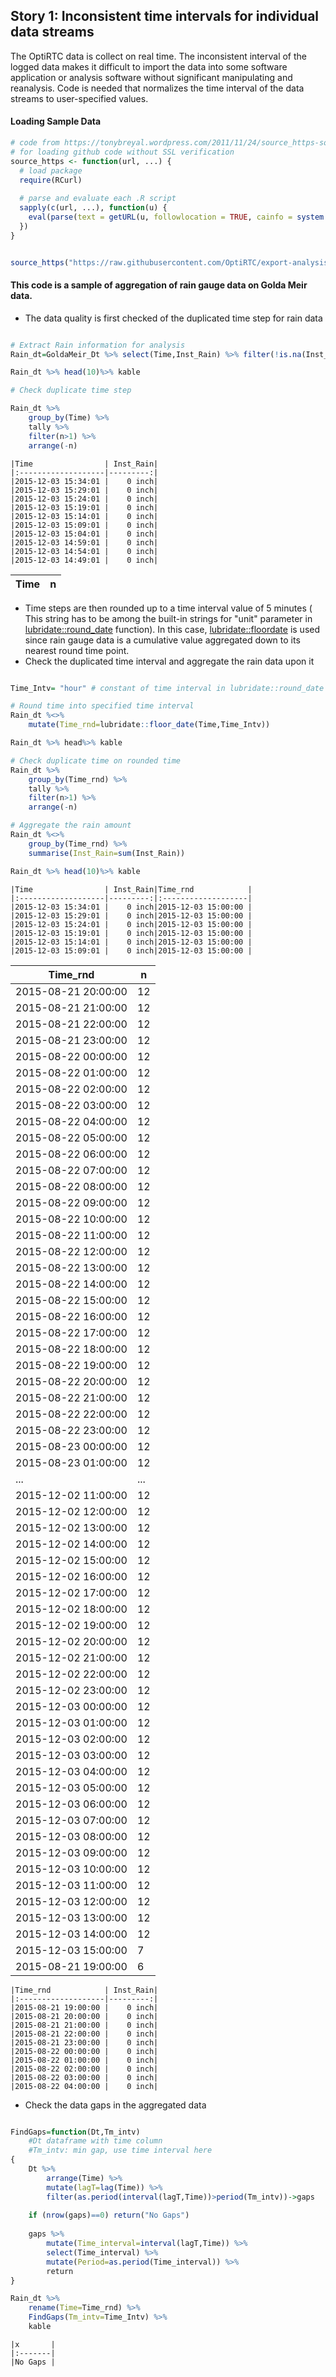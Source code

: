 
## Story 1: Inconsistent time intervals for individual data streams

The OptiRTC data is collect on real time. The inconsistent interval of the logged data makes it difficult to import the data into some software application or analysis software without significant manipulating and reanalysis. Code is needed that normalizes the time interval of the data streams to user-specified values. 

#### Loading Sample Data


```R
# code from https://tonybreyal.wordpress.com/2011/11/24/source_https-sourcing-an-r-script-from-github/
# for loading github code without SSL verification
source_https <- function(url, ...) {
  # load package
  require(RCurl)
 
  # parse and evaluate each .R script
  sapply(c(url, ...), function(u) {
    eval(parse(text = getURL(u, followlocation = TRUE, cainfo = system.file("CurlSSL", "cacert.pem", package = "RCurl"))), envir = .GlobalEnv)
  })
}

```


```R

source_https("https://raw.githubusercontent.com/OptiRTC/export-analysis/ZyuAFD-patch-1/Data/Loading%20Sample%20Data.R?token=AKLn5hDhdHsZqC5eLuQoMFs5obp-79keks5aX59SwA%3D%3D")
```

#### This code is a sample of aggregation of rain gauge data on Golda Meir data. 

- The data quality is first checked of the duplicated time step for rain data


```R

# Extract Rain information for analysis
Rain_dt=GoldaMeir_Dt %>% select(Time,Inst_Rain) %>% filter(!is.na(Inst_Rain))

Rain_dt %>% head(10)%>% kable

# Check duplicate time step

Rain_dt %>% 
    group_by(Time) %>% 
    tally %>% 
    filter(n>1) %>% 
    arrange(-n)
```


    
    
    |Time                | Inst_Rain|
    |:-------------------|---------:|
    |2015-12-03 15:34:01 |    0 inch|
    |2015-12-03 15:29:01 |    0 inch|
    |2015-12-03 15:24:01 |    0 inch|
    |2015-12-03 15:19:01 |    0 inch|
    |2015-12-03 15:14:01 |    0 inch|
    |2015-12-03 15:09:01 |    0 inch|
    |2015-12-03 15:04:01 |    0 inch|
    |2015-12-03 14:59:01 |    0 inch|
    |2015-12-03 14:54:01 |    0 inch|
    |2015-12-03 14:49:01 |    0 inch|



<table>
<thead><tr><th scope=col>Time</th><th scope=col>n</th></tr></thead>
<tbody>
</tbody>
</table>



- Time steps are then rounded up to a time interval value of 5 minutes ( This string has to be among the built-in strings for "unit" parameter in [lubridate::round_date](https://github.com/tidyverse/lubridate/blob/master/R/round.r) function). In this case, [lubridate::floordate](https://github.com/tidyverse/lubridate/blob/master/R/round.r) is used since rain gauge data is a cumulative value aggregated down to its nearest round time point.
- Check the duplicated time interval and aggregate the rain data upon it


```R

Time_Intv= "hour" # constant of time interval in lubridate::round_date function

# Round time into specified time interval
Rain_dt %<>% 
    mutate(Time_rnd=lubridate::floor_date(Time,Time_Intv))

Rain_dt %>% head%>% kable

# Check duplicate time on rounded time 
Rain_dt %>% 
    group_by(Time_rnd) %>% 
    tally %>% 
    filter(n>1) %>% 
    arrange(-n) 

# Aggregate the rain amount 
Rain_dt %<>% 
    group_by(Time_rnd) %>% 
    summarise(Inst_Rain=sum(Inst_Rain))

Rain_dt %>% head(10)%>% kable
```


    
    
    |Time                | Inst_Rain|Time_rnd            |
    |:-------------------|---------:|:-------------------|
    |2015-12-03 15:34:01 |    0 inch|2015-12-03 15:00:00 |
    |2015-12-03 15:29:01 |    0 inch|2015-12-03 15:00:00 |
    |2015-12-03 15:24:01 |    0 inch|2015-12-03 15:00:00 |
    |2015-12-03 15:19:01 |    0 inch|2015-12-03 15:00:00 |
    |2015-12-03 15:14:01 |    0 inch|2015-12-03 15:00:00 |
    |2015-12-03 15:09:01 |    0 inch|2015-12-03 15:00:00 |



<table>
<thead><tr><th scope=col>Time_rnd</th><th scope=col>n</th></tr></thead>
<tbody>
	<tr><td>2015-08-21 20:00:00</td><td>12                 </td></tr>
	<tr><td>2015-08-21 21:00:00</td><td>12                 </td></tr>
	<tr><td>2015-08-21 22:00:00</td><td>12                 </td></tr>
	<tr><td>2015-08-21 23:00:00</td><td>12                 </td></tr>
	<tr><td>2015-08-22 00:00:00</td><td>12                 </td></tr>
	<tr><td>2015-08-22 01:00:00</td><td>12                 </td></tr>
	<tr><td>2015-08-22 02:00:00</td><td>12                 </td></tr>
	<tr><td>2015-08-22 03:00:00</td><td>12                 </td></tr>
	<tr><td>2015-08-22 04:00:00</td><td>12                 </td></tr>
	<tr><td>2015-08-22 05:00:00</td><td>12                 </td></tr>
	<tr><td>2015-08-22 06:00:00</td><td>12                 </td></tr>
	<tr><td>2015-08-22 07:00:00</td><td>12                 </td></tr>
	<tr><td>2015-08-22 08:00:00</td><td>12                 </td></tr>
	<tr><td>2015-08-22 09:00:00</td><td>12                 </td></tr>
	<tr><td>2015-08-22 10:00:00</td><td>12                 </td></tr>
	<tr><td>2015-08-22 11:00:00</td><td>12                 </td></tr>
	<tr><td>2015-08-22 12:00:00</td><td>12                 </td></tr>
	<tr><td>2015-08-22 13:00:00</td><td>12                 </td></tr>
	<tr><td>2015-08-22 14:00:00</td><td>12                 </td></tr>
	<tr><td>2015-08-22 15:00:00</td><td>12                 </td></tr>
	<tr><td>2015-08-22 16:00:00</td><td>12                 </td></tr>
	<tr><td>2015-08-22 17:00:00</td><td>12                 </td></tr>
	<tr><td>2015-08-22 18:00:00</td><td>12                 </td></tr>
	<tr><td>2015-08-22 19:00:00</td><td>12                 </td></tr>
	<tr><td>2015-08-22 20:00:00</td><td>12                 </td></tr>
	<tr><td>2015-08-22 21:00:00</td><td>12                 </td></tr>
	<tr><td>2015-08-22 22:00:00</td><td>12                 </td></tr>
	<tr><td>2015-08-22 23:00:00</td><td>12                 </td></tr>
	<tr><td>2015-08-23 00:00:00</td><td>12                 </td></tr>
	<tr><td>2015-08-23 01:00:00</td><td>12                 </td></tr>
	<tr><td>...</td><td>...</td></tr>
	<tr><td>2015-12-02 11:00:00</td><td>12                 </td></tr>
	<tr><td>2015-12-02 12:00:00</td><td>12                 </td></tr>
	<tr><td>2015-12-02 13:00:00</td><td>12                 </td></tr>
	<tr><td>2015-12-02 14:00:00</td><td>12                 </td></tr>
	<tr><td>2015-12-02 15:00:00</td><td>12                 </td></tr>
	<tr><td>2015-12-02 16:00:00</td><td>12                 </td></tr>
	<tr><td>2015-12-02 17:00:00</td><td>12                 </td></tr>
	<tr><td>2015-12-02 18:00:00</td><td>12                 </td></tr>
	<tr><td>2015-12-02 19:00:00</td><td>12                 </td></tr>
	<tr><td>2015-12-02 20:00:00</td><td>12                 </td></tr>
	<tr><td>2015-12-02 21:00:00</td><td>12                 </td></tr>
	<tr><td>2015-12-02 22:00:00</td><td>12                 </td></tr>
	<tr><td>2015-12-02 23:00:00</td><td>12                 </td></tr>
	<tr><td>2015-12-03 00:00:00</td><td>12                 </td></tr>
	<tr><td>2015-12-03 01:00:00</td><td>12                 </td></tr>
	<tr><td>2015-12-03 02:00:00</td><td>12                 </td></tr>
	<tr><td>2015-12-03 03:00:00</td><td>12                 </td></tr>
	<tr><td>2015-12-03 04:00:00</td><td>12                 </td></tr>
	<tr><td>2015-12-03 05:00:00</td><td>12                 </td></tr>
	<tr><td>2015-12-03 06:00:00</td><td>12                 </td></tr>
	<tr><td>2015-12-03 07:00:00</td><td>12                 </td></tr>
	<tr><td>2015-12-03 08:00:00</td><td>12                 </td></tr>
	<tr><td>2015-12-03 09:00:00</td><td>12                 </td></tr>
	<tr><td>2015-12-03 10:00:00</td><td>12                 </td></tr>
	<tr><td>2015-12-03 11:00:00</td><td>12                 </td></tr>
	<tr><td>2015-12-03 12:00:00</td><td>12                 </td></tr>
	<tr><td>2015-12-03 13:00:00</td><td>12                 </td></tr>
	<tr><td>2015-12-03 14:00:00</td><td>12                 </td></tr>
	<tr><td>2015-12-03 15:00:00</td><td> 7                 </td></tr>
	<tr><td>2015-08-21 19:00:00</td><td> 6                 </td></tr>
</tbody>
</table>




    
    
    |Time_rnd            | Inst_Rain|
    |:-------------------|---------:|
    |2015-08-21 19:00:00 |    0 inch|
    |2015-08-21 20:00:00 |    0 inch|
    |2015-08-21 21:00:00 |    0 inch|
    |2015-08-21 22:00:00 |    0 inch|
    |2015-08-21 23:00:00 |    0 inch|
    |2015-08-22 00:00:00 |    0 inch|
    |2015-08-22 01:00:00 |    0 inch|
    |2015-08-22 02:00:00 |    0 inch|
    |2015-08-22 03:00:00 |    0 inch|
    |2015-08-22 04:00:00 |    0 inch|


- Check the data gaps in the aggregated data


```R

FindGaps=function(Dt,Tm_intv)
    #Dt dataframe with time column
    #Tm_intv: min gap, use time interval here
{
    Dt %>% 
        arrange(Time) %>% 
        mutate(lagT=lag(Time)) %>% 
        filter(as.period(interval(lagT,Time))>period(Tm_intv))->gaps
    
    if (nrow(gaps)==0) return("No Gaps")
    
    gaps %>% 
        mutate(Time_interval=interval(lagT,Time)) %>% 
        select(Time_interval) %>% 
        mutate(Period=as.period(Time_interval)) %>% 
        return
}

Rain_dt %>% 
    rename(Time=Time_rnd) %>% 
    FindGaps(Tm_intv=Time_Intv) %>% 
    kable
```


    
    
    |x       |
    |:-------|
    |No Gaps |

